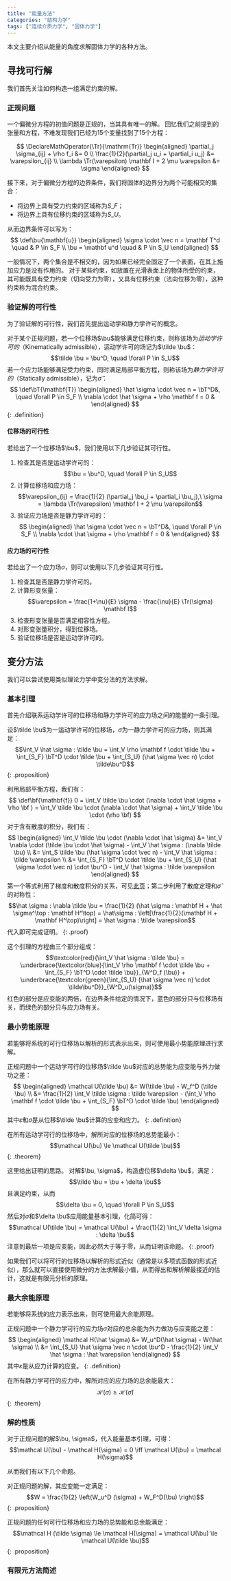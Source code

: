```yaml
---
title: "能量方法"
categories: "结构力学"
tags: ["连续介质力学", "固体力学"]
---
```


本文主要介绍从能量的角度求解固体力学的各种方法。

## 寻找可行解

我们首先关注如何构造一组满足约束的解。

### 正规问题

一个偏微分方程的初值问题是正规的，当其具有唯一的解。
回忆我们之前提到的张量和方程，不难发现我们已经为15个变量找到了15个方程：

$$
\DeclareMathOperator{\Tr}{\mathrm{Tr}}
\begin{aligned}
\partial_j \sigma_{ij} + \rho f_i &= 0 \\
\frac{1}{2}(\partial_j u_i + \partial_i u_j) &= \varepsilon_{ij} \\
\lambda \Tr(\varepsilon) \mathbf I + 2 \mu \varepsilon &= \sigma
\end{aligned}
$$

接下来，对于偏微分方程的边界条件，我们将固体的边界分为两个可能相交的集合：
- 将边界上具有受力约束的区域称为$S\_F$；
- 将边界上具有位移约束的区域称为$S\_U$。

从而边界条件可以写为：
$$
\def\bu{\mathbf{u}}
\begin{aligned}
\sigma \cdot \vec n = \mathbf T^d \quad & P \in S_F \\
\bu = \mathbf u^d \quad & P \in S_U
\end{aligned}
$$

一般情况下，两个集合是不相交的，因为如果已经完全固定了一个表面，在其上施加应力是没有作用的。
对于某些约束，如放置在光滑表面上的物体所受的约束，其可能既具有受力约束（切向受力为零），又具有位移约束（法向位移为零），这种约束称为混合约束。

### 验证解的可行性

为了验证解的可行性，我们首先提出运动学和静力学许可的概念。

对于某个正规问题，若一个位移场$\bu$能够满足位移约束，则称该场为*运动学许可的*（Kinematically admissible），运动学许可的场记为$\tilde \bu$：
$$\tilde \bu = \bu^D, \quad \forall P \in S_U$$
若一个应力场能够满足受力约束，同时满足局部平衡方程，则称该场为*静力学许可的*（Statically admissible），记为$\hat \sigma$：
$$
\def\bT{\mathbf{T}}
\begin{aligned}
\hat \sigma \cdot \vec n = \bT^D&, \quad \forall P \in S_F \\
\nabla \cdot \hat \sigma + \rho \mathbf f = 0 &
\end{aligned}
$$
{: .definition}

#### 位移场的可行性

若给出了一个位移场$\bu$，我们使用以下几步验证其可行性。

1. 检查其是否是运动学许可的：
$$\bu = \bu^D, \quad \forall P \in S_U$$
2. 计算位移场和应力场：
$$\varepsilon_{ij} = \frac{1}{2} (\partial_j \bu_i + \partial_i \bu_j),\ \sigma = \lambda \Tr(\varepsilon) \mathbf I + 2 \mu \varepsilon$$
3. 验证应力场是否是静力学许可的：
$$
\begin{aligned}
\hat \sigma \cdot \vec n = \bT^D&, \quad \forall P \in S_F \\
\nabla \cdot \hat \sigma + \rho \mathbf f = 0 &
\end{aligned}
$$

#### 应力场的可行性

若给出了一个应力场$\sigma$，则可以使用以下几步验证其可行性。

1. 检查其是否是静力学许可的。
2. 计算形变张量：
$$\varepsilon = \frac{1+\nu}{E} \sigma - \frac{\nu}{E} \Tr(\sigma) \mathbf I$$
3. 检查形变张量是否满足相容性方程。
4. 对形变张量积分，得到位移场。
5. 验证位移场是否是运动学许可的。

## 变分方法

我们可以尝试使用类似理论力学中变分法的方法求解。

### 基本引理

首先介绍联系运动学许可的位移场和静力学许可的应力场之间的能量的一条引理。

设$\tilde \bu$为一运动学许可的位移场，$\hat \sigma$为一静力学许可的应力场，则其满足：
$$\int_V \hat \sigma : \tilde \bu = \int_V \rho \mathbf f \cdot \tilde \bu + \int_{S_F} \bT^D \cdot \tilde \bu + \int_{S_U} (\hat \sigma \vec n) \cdot \tilde\bu^D$$
{: .proposition}

利用局部平衡方程，我们有：
$$
\def\bf{\mathbf{f}}
0 = \int_V \tilde \bu \cdot (\nabla \cdot \hat \sigma + \rho \bf ) = \int_V \tilde \bu \cdot (\nabla \cdot \hat \sigma) + \int_V \tilde \bu \cdot (\rho \bf)
$$
对于含有散度的积分，我们有：
$$
\begin{aligned}
\int_V \tilde \bu \cdot (\nabla \cdot \hat \sigma) &= \int_V \nabla \cdot (\tilde \bu \cdot \hat \sigma) - \int_V \hat \sigma : (\nabla \tilde \bu) \\
&= \int_S \tilde \bu (\hat \sigma \cdot \vec n) - \int_V \hat \sigma : \tilde \varepsilon \\
&= \int_{S_F} \bT^D \cdot \tilde \bu + \int_{S_U} (\hat \sigma \cdot \vec n) \cdot \bu^D - \int_V \hat \sigma : \tilde \varepsilon
\end{aligned}
$$
第一个等式利用了梯度和散度积分的关系，可见[此页](../fluid-dynamics/2023-09-19-newtonian-viscous-fluid.markdown#流体的动能定理)；第二步利用了散度定理和$\hat \sigma$的对称性：
$$\hat \sigma : \nabla \tilde \bu = \frac{1}{2} (\hat \sigma : \mathbf H + \hat \sigma^\top : \mathbf H^\top) = \hat\sigma : \left[\frac{1}{2}(\mathbf H + \mathbf H^\top)\right] = \hat \sigma : \tilde \varepsilon$$
代入即可完成证明。
{: .proof}

这个引理的方程由三个部分组成：
$$\textcolor{red}{\int_V \hat \sigma : \tilde \bu} = \underbrace{\textcolor{blue}{\int_V \rho \mathbf f \cdot \tilde \bu + \int_{S_F} \bT^D \cdot \tilde \bu}}_{W^D_f (\bu)} + \underbrace{\textcolor{green}{\int_{S_U} (\hat \sigma \vec n) \cdot \tilde\bu^D}}_{W^D_u(\sigma)}$$
红色的部分是应变能的两倍，在边界条件给定的情况下，蓝色的部分只与位移场有关，而绿色的部分只与应力场有关。

### 最小势能原理

若能够将系统的可行位移场以解析的形式表示出来，则可使用最小势能原理进行求解。

正规问题中一个运动学可行的位移场$\tilde \bu$对应的总势能为应变能与外力做功之差：
$$
\begin{aligned}
\mathcal U(\tilde \bu) 
&= W(\tilde \bu) - W_f^D (\tilde \bu) \\ 
&= \frac{1}{2} \int_V \tilde \sigma : \tilde \varepsilon - (\int_V \rho \mathbf f \cdot \tilde \bu + \int_{S_F} \bT^D \cdot \tilde \bu)
\end{aligned}
$$
其中$\tilde \varepsilon$和$\tilde \sigma$是从位移$\tilde \bu$计算的应变和应力。
{: .definition}

在所有运动学可行的位移场中，解所对应的位移场的总势能最小：
$$\mathcal U(\bu) \le \mathcal U(\tilde \bu)$$
{: .theorem}

这里给出证明的思路。
对解$\bu, \sigma$，构造虚位移$\delta \bu$，满足：
$$\tilde \bu = \bu + \delta \bu$$
且满足约束，从而
$$\delta \bu = 0, \quad \forall P \in S_U$$
然后对$\sigma$和$\delta \bu$应用能量基本引理，化简可得：
$$\mathcal U(\tilde \bu) = \mathcal U(\bu) + \frac{1}{2} \int_V \delta \sigma : \delta \bu$$
注意到最后一项是应变能，因此必然大于等于零，从而证明该命题。
{: .proof}

如果我们可以将可行的位移场以解析的形式近似（通常是以多项式函数的形式近似），那么就可以直接使用微分的方法求解最小值，从而得出和解析解最接近的估计，这就是有限元分析的原理。

### 最大余能原理

若能够将系统的应力表示出来，则可使用最大余能原理。

正规问题中一个静力学可行的应力场$\hat \sigma$对应的总余能为外力做功与应变能之差：
$$
\begin{aligned}
\mathcal H(\hat \sigma) &= W_u^D(\hat \sigma) - W(\hat \sigma) \\
&= \int_{S_U} \hat \sigma \vec n \cdot \bu^D - \frac{1}{2} \int_V \hat \sigma : \hat \varepsilon
\end{aligned}
$$
其中$\hat \varepsilon$是从应力计算的应变。
{: .definition}

在所有静力学可行的应力中，解所对应的应力场的总余能最大：
$$\mathcal H(\sigma) \ge \mathcal H(\hat \sigma)$$
{: .theorem}

### 解的性质

对于正规问题的解$\bu, \sigma$，代入能量基本引理，可得：
$$\mathcal U(\bu) - \mathcal H(\sigma) = 0 \iff \mathcal U(\bu) = \mathcal H(\sigma)$$

从而我们有以下几个命题。

对正规问题的解，其应变能一定满足：
$$W = \frac{1}{2} \left(W_u^D (\sigma) + W_F^D(\bu) \right)$$
{: .proposition}

正规问题的任何可行位移场和应力场的总势能和总余能满足：
$$\mathcal H (\tilde \sigma) \le \mathcal H(\sigma) = \mathcal U(\bu) \le \mathcal U(\tilde \bu)$$
{: .proposition}

### 有限元方法简述
